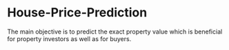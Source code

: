 # House-Price-Prediction
 The main objective is to predict the exact property value which is beneficial for property investors as well as  for buyers.
